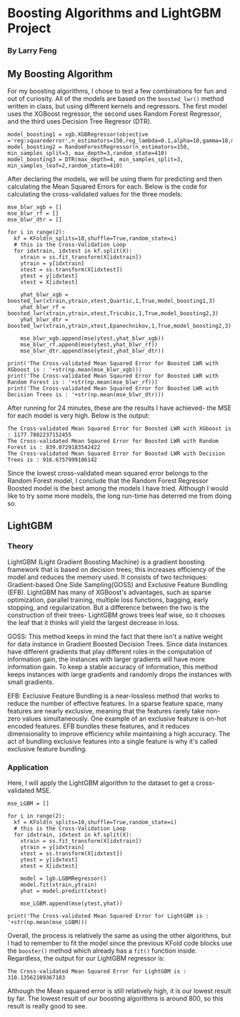 # Boosting Algorithms and LightGBM Project
### By Larry Feng

## My Boosting Algorithm

For my boosting algorithms, I chose to test a few combinations for fun and out of curiosity. All of the models are based on the `boosted_lwr()` method written in class, but using different kernels and regressors. The first model uses the XGBoost regressor, the second uses Random Forest Regressor, and the third uses Decision Tree Regresor (DTR). 

```
model_boosting1 = xgb.XGBRegressor(objective ='reg:squarederror',n_estimators=150,reg_lambda=0.1,alpha=10,gamma=18,max_depth=3)
model_boosting2 = RandomForestRegressor(n_estimators=150, min_samples_split=3, max_depth=3,random_state=410)
model_boosting3 = DTR(max_depth=4, min_samples_split=3, min_samples_leaf=2,random_state=410)
```

After declaring the models, we will be using them for predicting and then calculating the Mean Squared Errors for each. Below is the code for calculating the cross-validated values for the three models:

```
mse_blwr_xgb = []
mse_blwr_rf = []
mse_blwr_dtr = []

for i in range(2):
  kf = KFold(n_splits=10,shuffle=True,random_state=i)
  # this is the Cross-Validation Loop
  for idxtrain, idxtest in kf.split(X):
    xtrain = ss.fit_transform(X[idxtrain])
    ytrain = y[idxtrain]
    xtest = ss.transform(X[idxtest])
    ytest = y[idxtest]
    xtest = X[idxtest]
    
    yhat_blwr_xgb = boosted_lwr(xtrain,ytrain,xtest,Quartic,1,True,model_boosting1,3)
    yhat_blwr_rf = boosted_lwr(xtrain,ytrain,xtest,Tricubic,1,True,model_boosting2,3)
    yhat_blwr_dtr = boosted_lwr(xtrain,ytrain,xtest,Epanechnikov,1,True,model_boosting2,3)

    mse_blwr_xgb.append(mse(ytest,yhat_blwr_xgb))
    mse_blwr_rf.append(mse(ytest,yhat_blwr_rf))
    mse_blwr_dtr.append(mse(ytest,yhat_blwr_dtr))

print('The Cross-validated Mean Squared Error for Boosted LWR with XGboost is : '+str(np.mean(mse_blwr_xgb)))
print('The Cross-validated Mean Sqaured Error for Boosted LWR with Random Forest is : '+str(np.mean(mse_blwr_rf)))
print('The Cross-validated Mean Squared Error for Boosted LWR with Decision Trees is : '+str(np.mean(mse_blwr_dtr)))
```
After running for 24 minutes, these are the results I have achieved- the MSE for each model is very high. Below is the output:
```
The Cross-validated Mean Squared Error for Boosted LWR with XGboost is : 1177.7802237152455
The Cross-validated Mean Sqaured Error for Boosted LWR with Random Forest is : 839.0729183542422
The Cross-validated Mean Squared Error for Boosted LWR with Decision Trees is : 916.6757999106142
```
Since the lowest cross-validated mean squared error belongs to the Random Forest model, I conclude that the Random Forest Regressor Boosted model is the best among the models I have tried. Although I would like to try some more models, the long run-time has deterred me from doing so.

## LightGBM

### Theory

LightGBM (Light Gradient Boosting Machine) is a gradient boosting framework that is based on decision trees; this increases efficiency of the model and reduces the memory used. It consists of two techniques: Gradient-based One Side Sampling(GOSS) and Exclusive Feature Bundling (EFB). LightGBM has many of XGBoost's advantages, such as sparse optimization, parallel training, multiple loss functions, bagging, early stopping, and regularization. But a difference between the two is the construction of their trees- LightGBM grows trees leaf wise, so it chooses the leaf that it thinks will yield the largest decrease in loss. 

GOSS: This method keeps in mind the fact that there isn't a native weight for data instance in Gradient Boosted Decision Trees. Since data instances have different gradients that play different roles in the computation of information gain, the instances with larger gradients will have more information gain. To keep a stable accuracy of information, this method keeps instances with large gradients and randomly drops the instances with small gradients.

EFB: Exclusive Feature Bundling is a near-lossless method that works to reduce the number of effective features. In a sparse feature space, many features are nearly exclusive, meaning that the features rarely take non-zero values simultaneously. One example of an exclusive feature is on-hot encoded features. EFB bundles these features, and it reduces dimensionality to improve efficiency while maintaining a high accuracy. The act of bundling exclusive features into a single feature is why it's called exclusive feature bundling. 

### Application

Here, I will apply the LightGBM algorithm to the dataset to get a cross-validated MSE.
```
mse_LGBM = []

for i in range(2):
  kf = KFold(n_splits=10,shuffle=True,random_state=i)
  # this is the Cross-Validation Loop
  for idxtrain, idxtest in kf.split(X):
    xtrain = ss.fit_transform(X[idxtrain])
    ytrain = y[idxtrain]
    xtest = ss.transform(X[idxtest])
    ytest = y[idxtest]
    xtest = X[idxtest]

    model = lgb.LGBMRegressor()
    model.fit(xtrain,ytrain)
    yhat = model.predict(xtest)

    mse_LGBM.append(mse(ytest,yhat))

print('The Cross-validated Mean Squared Error for LightGBM is : '+str(np.mean(mse_LGBM)))
```
Overall, the process is relatively the same as using the other algorithms, but I had to remember to fit the model since the previous KFold code blocks use the `booster()` method which already has a `fit()` function inside. Regardless, the output for our LightGBM regressor is:

```
The Cross-validated Mean Squared Error for LightGBM is : 310.13562109367183
```
Although the Mean squared error is still relatively high, it is our lowest result by far. The lowest result of our boosting algorithms is around 800, so this result is really good to see. 
